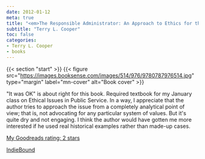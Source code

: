 ```yaml
---
date: 2012-01-12
meta: true
title: "<em>The Responsible Administrator: An Approach to Ethics for the Administrative Role</em>"
subtitle: "Terry L. Cooper"
toc: false
categories:
- Terry L. Cooper
- books
---
```


{{< section "start" >}}
{{< figure src="https://images.booksense.com/images/514/976/9780787976514.jpg" type="margin" label="mn-cover" alt="Book cover" >}}

"It was OK" is about right for this book. Required textbook for my January class on Ethical Issues in Public Service. In a way, I appreciate that the author tries to approach the issue from a completely analytical point of view; that is, not advocating for any particular system of values. But it's quite dry and not engaging. I think the author would have gotten me more interested if he used real historical examples rather than made-up cases.

[My Goodreads rating: 2 stars](https://www.goodreads.com/review/show/255050271)  

[IndieBound](https://www.indiebound.org/book/9780787976514)

